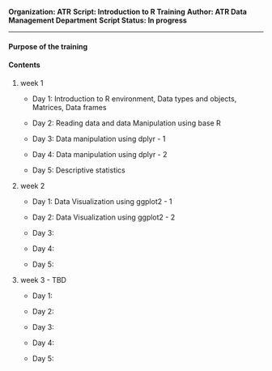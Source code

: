 **Organization:   ATR**
**Script:         Introduction to R Training**
**Author:         ATR Data Management Department**
**Script Status:  In progress**

***


#### Purpose of the training


#### Contents

1) week 1

    * Day 1: Introduction to R environment, Data types and objects, Matrices, Data frames

    * Day 2: Reading data and data Manipulation using base R

    * Day 3: Data manipulation using dplyr - 1

    * Day 4: Data manipulation using dplyr - 2

    * Day 5: Descriptive statistics

2) week 2

    * Day 1: Data Visualization using ggplot2 - 1

    * Day 2: Data Visualization using ggplot2 - 2

    * Day 3:

    * Day 4: 

    * Day 5:

3) week 3 - TBD

    * Day 1:

    * Day 2:

    * Day 3:

    * Day 4: 

    * Day 5:
